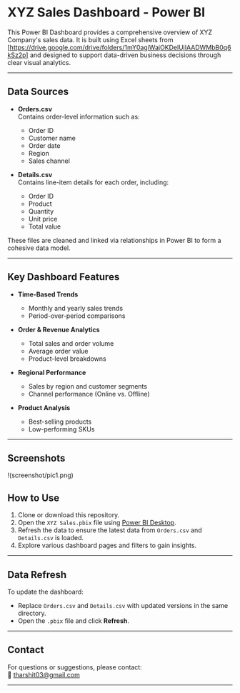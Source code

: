 # XYZ Sales Dashboard - Power BI

This Power BI Dashboard provides a comprehensive overview of XYZ Company's sales data. It is built using Excel sheets from [https://drive.google.com/drive/folders/1mY0agiWajOKDelUjIAADWMbB0q6kSz2p] and designed to support data-driven business decisions through clear visual analytics.

---

## Data Sources

- **Orders.csv**  
  Contains order-level information such as:
  - Order ID
  - Customer name
  - Order date
  - Region
  - Sales channel

- **Details.csv**  
  Contains line-item details for each order, including:
  - Order ID
  - Product
  - Quantity
  - Unit price
  - Total value

These files are cleaned and linked via relationships in Power BI to form a cohesive data model.

---

## Key Dashboard Features

- **Time-Based Trends**
  - Monthly and yearly sales trends
  - Period-over-period comparisons

- **Order & Revenue Analytics**
  - Total sales and order volume
  - Average order value
  - Product-level breakdowns

- **Regional Performance**
  - Sales by region and customer segments
  - Channel performance (Online vs. Offline)

- **Product Analysis**
  - Best-selling products
  - Low-performing SKUs

---
## **Screenshots**  

!(screenshot/pic1.png)

## How to Use

1. Clone or download this repository.
2. Open the `XYZ Sales.pbix` file using [Power BI Desktop](https://powerbi.microsoft.com/desktop/).
3. Refresh the data to ensure the latest data from `Orders.csv` and `Details.csv` is loaded.
4. Explore various dashboard pages and filters to gain insights.

---

## Data Refresh

To update the dashboard:
- Replace `Orders.csv` and `Details.csv` with updated versions in the same directory.
- Open the `.pbix` file and click **Refresh**.

---

## Contact

For questions or suggestions, please contact:  
📨 tharshit03@gmail.com

---

